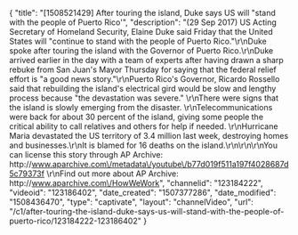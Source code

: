 {
    "title": "[1508521429] After touring the island, Duke says US will \"stand with the people of Puerto Rico'",
    "description": "(29 Sep 2017) US Acting Secretary of Homeland Security, Elaine Duke said Friday that the United States will \"continue to stand with the people of Puerto Rico.\"\r\nDuke spoke after touring the island with the Governor of Puerto Rico.\r\nDuke arrived earlier in the day with a team of experts after having drawn a sharp rebuke from San Juan's Mayor Thursday for saying that the federal relief effort is \"a good news story.\"\r\nPuerto Rico's Governor, Ricardo Rossello said that rebuilding the island's electrical gird would be slow and lengthy process because \"the devastation was severe.\" \r\nThere were signs that the island is slowly emerging from the disaster. \r\nTelecommunications were back for about 30 percent of the island, giving some people the critical ability to call relatives and others for help if needed. \r\nHurricane Maria devastated the US territory of 3.4 million last week, destroying homes and businesses.\r\nIt is blamed for 16 deaths on the island.\r\n\r\n\r\nYou can license this story through AP Archive: http:\/\/www.aparchive.com\/metadata\/youtube\/b77d019f511a197f4028687d5c79373f \r\nFind out more about AP Archive: http:\/\/www.aparchive.com\/HowWeWork",
    "channelid": "123184222",
    "videoid": "123186402",
    "date_created": "1507377286",
    "date_modified": "1508436470",
    "type": "captivate",
    "layout": "channelVideo",
    "url": "\/c1\/after-touring-the-island-duke-says-us-will-stand-with-the-people-of-puerto-rico\/123184222-123186402"
}